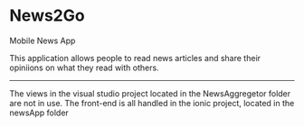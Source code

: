 # News2Go
Mobile News App

This application allows people to read news articles and share their opiniions on what they read with others.

----

The views in the visual studio project located in the NewsAggregetor folder are not in use. The front-end is all handled in the ionic project, located in the newsApp folder